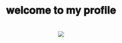 <h1 align="center">𝐰𝐞𝐥𝐜𝐨𝐦𝐞 𝐭𝐨 𝐦𝐲 𝐩𝐫𝐨𝐟𝐢𝐥𝐞<h1/>
<p align="center"><img src="https://media0.giphy.com/media/v1.Y2lkPTc5MGI3NjExeGo5OWl0c2dmcXh3dWI2Ym50dTA0bWc5MWg1bmhwdXh3aGR0dTM1NSZlcD12MV9pbnRlcm5hbF9naWZfYnlfaWQmY3Q9Zw/YPBOTCIljPcZi/giphy.gif"><p/>


<!--
**kitinha/kitinha** is a ✨ _special_ ✨ repository because its `README.md` (this file) appears on your GitHub profile.

Here are some ideas to get you started:

- 🔭 I’m currently working on ...
- 🌱 I’m currently learning ...
- 👯 I’m looking to collaborate on ...
- 🤔 I’m looking for help with ...
- 💬 Ask me about ...
- 📫 How to reach me: ...
- 😄 Pronouns: ...
- ⚡ Fun fact: ...
-->
